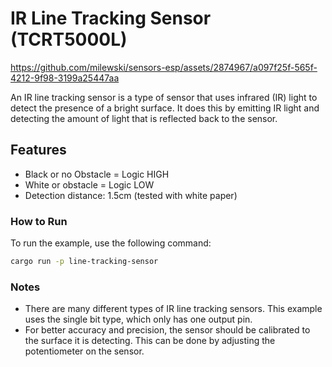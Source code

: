 # IR Line Tracking Sensor (TCRT5000L)

https://github.com/milewski/sensors-esp/assets/2874967/a097f25f-565f-4212-9f98-3199a25447aa

An IR line tracking sensor is a type of sensor that uses infrared (IR) light to detect the presence of a bright surface.
It does this by emitting IR light and detecting the amount of light that is reflected back to the sensor.

## Features

- Black or no Obstacle = Logic HIGH
- White or obstacle = Logic LOW
- Detection distance: 1.5cm (tested with white paper)

### How to Run

To run the example, use the following command:

```bash
cargo run -p line-tracking-sensor
```

### Notes

- There are many different types of IR line tracking sensors. This example uses the single bit type, which only has one
  output pin.
- For better accuracy and precision, the sensor should be calibrated to the surface it is detecting. This can be done by
  adjusting the potentiometer on the sensor.
